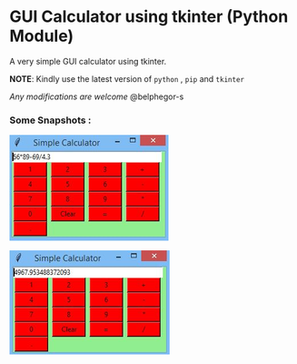 # GUI Calculator using tkinter (Python Module)


A very simple GUI calculator using tkinter.


__NOTE__: Kindly use the latest version of ```python``` , ```pip``` and ```tkinter```


_Any modifications are welcome_  @belphegor-s

### Some Snapshots :

![py](https://github.com/belphegor-s/gui_calc_using-tkinter/blob/master/assets/p1.JPG)

![py](https://github.com/belphegor-s/gui_calc_using-tkinter/blob/master/assets/result.JPG)


